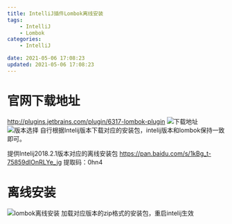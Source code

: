 ```yaml
---
title: IntelliJ插件Lombok离线安装
tags: 
	- IntelliJ
	- Lombok
categories: 
	- IntelliJ

date: 2021-05-06 17:08:23	
updated: 2021-05-06 17:08:23
---
```


# <span id="inline-blue">官网下载地址</span> 
http://plugins.jetbrains.com/plugin/6317-lombok-plugin
![下载地址](/images/intelliJ/inteliJ_2021_03_25_001.png)
![版本选择](/images/intelliJ/inteliJ_2021_03_25_002.png)
自行根据Intelij版本下载对应的安装包，intelij版本和lombok保持一致即可。


提供Intelij2018.2.1版本对应的离线安装包
https://pan.baidu.com/s/1kBg_t-75859dIOnRLYe_jg 提取码：0hn4

# <span id="inline-blue">离线安装</span> 
![lombok离线安装](/images/intelliJ/inteliJ_2021_03_25_003.png)
加载对应版本的zip格式的安装包，重启intelij生效



